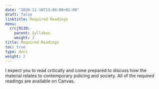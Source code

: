 ```yaml
---
date: "2020-11-16T13:00:00+01:00"
draft: false
linktitle: Required Readings
menu:
  crcj9130:
    parent: Syllabus
    weight: 2
title: Required Readings
toc: true
type: docs
weight: 2
---
```


I expect you to read critically and come prepared to discuss how the material relates to contemporary policing and society. All of the required readings are available on Canvas.